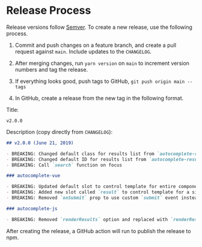 # Release Process

Release versions follow [Semver](https://semver.org/). To create a new release, use the following process.

1. Commit and push changes on a feature branch, and create a pull request against `main`. Include updates to the `CHANGELOG`.

2. After merging changes, run `yarn version` on `main` to increment version numbers and tag the release.

3. If everything looks good, push tags to GitHub, `git push origin main --tags`

4. In GitHub, create a release from the new tag in the following format.

Title:

```
v2.0.0
```

Description (copy directly from `CHANGELOG`):

```md
## v2.0.0 (June 21, 2019)

- BREAKING: Changed default class for results list from `autocomplete-results` to `autocomplete-result-list`
- BREAKING: Changed default ID for results list from `autocomplete-results-{id}` to `autocomplete-result-list-{id}`
- BREAKING: Call `search` function on focus

### autocomplete-vue

- BREAKING: Updated default slot to control template for entire component
- BREAKING: Added new slot called `result` to control template for a single result item
- BREAKING: Removed `onSubmit` prop to use custom `submit` event instead

### autocomplete-js

- BREAKING: Removed `renderResults` option and replaced with `renderResult`, which can be used to control rendering of a single result item. This function can return either a DOM element or an HTML string.
```

After creating the release, a GitHub action will run to publish the release to npm.
